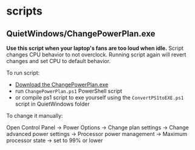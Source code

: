 # scripts

## QuietWindows/ChangePowerPlan.exe
**Use this script when your laptop's fans are too loud when idle.**
Script changes CPU behavior to not overclock. Running script again will revert changes and set CPU to default behavior.

To run script:
- [Download the ChangePowerPlan.exe](https://github.com/TokarskiPatryk/scripts/raw/main/QuietWindows/ChangePowerPlan.exe) 
- run `ChangePowerPlan.ps1` PowerShell script 
- or compile ps1 script to exe yourself using the `ConvertPS1toEXE.ps1` script in QuietWindows folder

To change it manually:

Open Control Panel -> Power Options -> Change plan settings -> Change advanced power settings -> Processor power management -> Maximum processor state -> set to 99% or lower